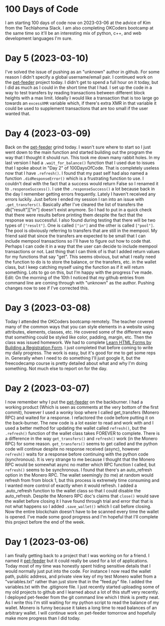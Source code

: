 # 100 Days of Code

I am starting 100 days of code now on 2023-03-06 at the advice of Kim from the Techlahoma Slack. I am also completing OKCoders bootcamp at the same time so it'll be an interesting mix of python, c++, and web development languages I'm sure.

# Day 5 (2023-03-10)

I've solved the issue of pushing as an "unknown" author in github. For some reason I didn't specify a global username/email pair. I continued work on the [pet-feeder](https://github.com/LarryL1991/pet-feeder) project today. I didn't get to spend a full hour on it today, but I did as much as I could in the short time that I had. I set up the code in a way to test transfers by reading transactions between different block heights with a max limit. Ideally I would like a transaction that is too large go towards an `excessXMR` variable which, if there's extra XMR in that variable it could be used to supplement transactions that are too small if the user wanted that.

# Day 4 (2023-03-09)

Back on the [pet-feeder](https://github.com/LarryL1991/pet-feeder) grind today. I wasn't sure where to start so I just went down to the main function and started building out the program the way that I thought it should run. This took me down many rabbit holes. In my last version I had a `.wait_for_balance()` function that I used due to issues that I spoke about in "Day 2" of 100DaysOfCode. That is completely useless now that I have `.refresh()`. I found that my past self had also named a function `.didResponseError()` which is a frustrating function to use. I couldn't deal with the fact that a success would return False so I renamed it to `.responseSuccess()`. I use the `.responseSuccess()` a lot because back in the day I remember getting errors frequently. Lately I haven't received any errors luckily. Just before I ended my session I ran into an issue with `.get_transfers()`. Basically after I've cleared the list of transfers the db["result"]["in"] doesn't exist anymore. So I had to put in a quick check that there were results before printing them despite the fact that the response was successful. I also found during testing that there will be two types of `["result"]`. One is called `["in"]` and the other is called `["pool"]`. The pool is obviously referring to transfers that are still in the mempool. My friend said that since the transfers are expected to be small that I can include mempool transactions so I'll have to figure out how to code that. Perhaps I can code it in a way that the user can decide to include mempool transactions or not. Last thing that I can think of is that I added return values for my functions that say "get". This seems obvious, but what I really need the function to do is to store the balance, or the transfers, etc. in the wallet class, but I keep catching myself using the function as if it will return something. Lots to go on this, but I'm happy with the progress I've made. Edit: On the morning of the 10th I noticed that my github entries from command line are coming through with "unknown" as the author. Pushing changes now to see if I've corrected this.

# Day 3 (2023-03-08)

Today I attended the OKCoders bootcamp remotely. The teacher covered many of the common ways that you can style elements in a website using attributes, elements, classes, etc. He covered some of the different ways that something could be styled like color, padding, margin, etc. Then the class was issued homework. We had to complete [Learn HTML Forms by Building a Registration Form](https://www.freecodecamp.org/learn/2022/responsive-web-design/learn-html-forms-by-building-a-registration-form/step-1). I just completed that before coming to write my daily progress. The work is easy, but it's good for me to get some reps in. Generally when I need to do something I'll just google it, but the freecodecamp course is pretty detailed about what and why I'm doing something. Not much else to report on for the day.

# Day 2 (2023-03-07)

I now remember why I put the [pet-feeder](https://github.com/LarryL1991/pet-feeder) on the backburner. I had a working product (Which is seen as comments at the very bottom of the first commit), however I used a wonky loop where I called get_transfers (Monero RPC) and waited for a response. I refactored the code before putting it on the back-burner. The new code is a lot easier to read and work with and I used a better method for updating the wallet called `refresh()`, but the `.refresh()` function of the wallet class takes FOREVER to complete. There is a difference in the way `get_transfers()` and `refresh()` work (in the Monero RPC) for some reason. `get_transfers()` seems to get called and the python code will continue despite no response received (async), however `refresh()` waits for a response before continuing with the python code (synchronous). It is very strange to me because I thought that the Monero RPC would be somewhat async no matter which RPC function I called, but `refresh()` seems to be synchronous. I found that there's an auto_refresh option in the Monero RPC. The wallet seemingly (to me) at random would refresh from from block 1, but this process is extremely time consuming and I wanted more control of exactly when it would refresh. I added a .auto_refresh function to the wallet class so that I could disable the auto_refresh. Despite the Monero RPC doc's claims that `close()` would save the wallet before closing it I have found through trial and error that that is not what happens so I added `.save_wallet()` which I call before closing. Now the entire blockchain doesn't have to be scanned every time the wallet is opened. I've made some good progress and I'm hopeful that I'll complete this project before the end of the week.

# Day 1 (2023-03-06)

I am finally getting back to a project that I was working on for a friend. I named it [pet-feeder](https://github.com/LarryL1991/pet-feeder) but it could really be used for a lot of applications. Today most of my time was honestly spent hiding sensitive details that I would normally just put into the code. For instance I now read the wallet path, public address, and private view key of my test Monero wallet from a "variables.txt" rather than just store that in the "feed.py" file. I added the variables.txt with the .gitignore file. I just recently started uploading some of my old projects to github and I learned about a lot of this stuff very recently. I deployed pet-feeder from the git command line which I think is pretty neat. As I write this I'm still waiting for my python script to read the balance of my wallet. Monero is funny because it takes a long time to read balances of an arbitrary wallet. I will continue work on pet-feeder tomorrow and hopefully make more progress than I did today.

